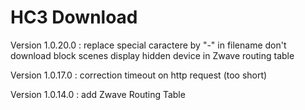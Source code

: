 # HC3 Download
 
Version 1.0.20.0 :
					replace special caractere by "-" in filename
					don't download block scenes
					display hidden device in Zwave routing table
 
Version 1.0.17.0 : correction timeout on http request (too short)

Version 1.0.14.0 : add Zwave Routing Table 
